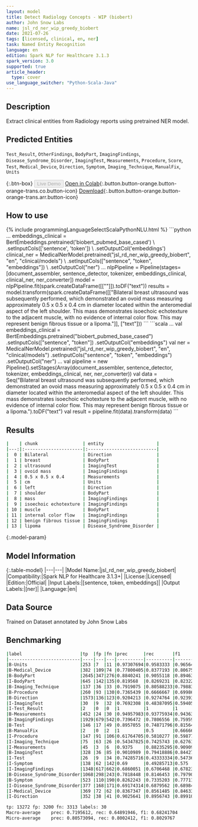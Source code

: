 ```yaml
---
layout: model
title: Detect Radiology Concepts - WIP (biobert)
author: John Snow Labs
name: jsl_rd_ner_wip_greedy_biobert
date: 2021-07-26
tags: [licensed, clinical, en, ner]
task: Named Entity Recognition
language: en
edition: Spark NLP for Healthcare 3.1.3
spark_version: 3.0
supported: true
article_header:
  type: cover
use_language_switcher: "Python-Scala-Java"
---
```


## Description

Extract clinical entities from Radiology reports using pretrained NER model.

## Predicted Entities

`Test_Result`, `OtherFindings`, `BodyPart`, `ImagingFindings`, `Disease_Syndrome_Disorder`, `ImagingTest`, `Measurements`, `Procedure`, `Score`, `Test`, `Medical_Device`, `Direction`, `Symptom`, `Imaging_Technique`, `ManualFix`, `Units`

{:.btn-box}
<button class="button button-orange" disabled>Live Demo</button>
[Open in Colab](https://colab.research.google.com/github/JohnSnowLabs/spark-nlp-workshop/blob/master/tutorials/Certification_Trainings/Healthcare/1.Clinical_Named_Entity_Recognition_Model.ipynb){:.button.button-orange.button-orange-trans.co.button-icon}
[Download](https://s3.amazonaws.com/auxdata.johnsnowlabs.com/clinical/models/jsl_rd_ner_wip_greedy_biobert_en_3.1.3_3.0_1627305153541.zip){:.button.button-orange.button-orange-trans.arr.button-icon}

## How to use



<div class="tabs-box" markdown="1">
{% include programmingLanguageSelectScalaPythonNLU.html %}
```python
...
embeddings_clinical = BertEmbeddings.pretrained('biobert_pubmed_base_cased') \
    .setInputCols(['sentence', 'token']) \
    .setOutputCol('embeddings')
clinical_ner = MedicalNerModel.pretrained("jsl_rd_ner_wip_greedy_biobert", "en", "clinical/models") \
  .setInputCols(["sentence", "token", "embeddings"]) \
  .setOutputCol("ner")
...
nlpPipeline = Pipeline(stages=[document_assembler, sentence_detector, tokenizer, embeddings_clinical,  clinical_ner, ner_converter])
model = nlpPipeline.fit(spark.createDataFrame([[""]]).toDF("text"))
results = model.transform(spark.createDataFrame([["Bilateral breast ultrasound was subsequently performed, which demonstrated an ovoid mass measuring approximately 0.5 x 0.5 x 0.4 cm in diameter located within the anteromedial aspect of the left shoulder. This mass demonstrates isoechoic echotexture to the adjacent muscle, with no evidence of internal color flow. This may represent benign fibrous tissue or a lipoma."]], ["text"]))
```
```scala
...
val embeddings_clinical = BertEmbeddings.pretrained("biobert_pubmed_base_cased")
   .setInputCols(["sentence", "token"])
   .setOutputCol("embeddings")
val ner = MedicalNerModel.pretrained("jsl_rd_ner_wip_greedy_biobert", "en", "clinical/models") 
  .setInputCols("sentence", "token", "embeddings")
  .setOutputCol("ner")
...
val pipeline = new Pipeline().setStages(Array(document_assembler, sentence_detector, tokenizer, embeddings_clinical, ner, ner_converter))
val data = Seq("Bilateral breast ultrasound was subsequently performed, which demonstrated an ovoid mass measuring approximately 0.5 x 0.5 x 0.4 cm in diameter located within the anteromedial aspect of the left shoulder. This mass demonstrates isoechoic echotexture to the adjacent muscle, with no evidence of internal color flow. This may represent benign fibrous tissue or a lipoma.").toDF("text")
val result = pipeline.fit(data).transform(data)
```
</div>

## Results

```bash
|    | chunk                 | entity                    |
|---:|:----------------------|:--------------------------|
|  0 | Bilateral             | Direction                 |
|  1 | breast                | BodyPart                  |
|  2 | ultrasound            | ImagingTest               |
|  3 | ovoid mass            | ImagingFindings           |
|  4 | 0.5 x 0.5 x 0.4       | Measurements              |
|  5 | cm                    | Units                     |
|  6 | left                  | Direction                 |
|  7 | shoulder              | BodyPart                  |
|  8 | mass                  | ImagingFindings           |
|  9 | isoechoic echotexture | ImagingFindings           |
| 10 | muscle                | BodyPart                  |
| 11 | internal color flow   | ImagingFindings           |
| 12 | benign fibrous tissue | ImagingFindings           |
| 13 | lipoma                | Disease_Syndrome_Disorder |
```

{:.model-param}
## Model Information

{:.table-model}
|---|---|
|Model Name:|jsl_rd_ner_wip_greedy_biobert|
|Compatibility:|Spark NLP for Healthcare 3.1.3+|
|License:|Licensed|
|Edition:|Official|
|Input Labels:|[sentence, token, embeddings]|
|Output Labels:|[ner]|
|Language:|en|

## Data Source

Trained on Dataset annotated by John Snow Labs

## Benchmarking

```bash
|label                      |tp  |fp |fn |prec      |rec       |f1        |
|---------------------------|----|---|---|----------|----------|----------|
|B-Units                    |253 |7  |11 |0.97307694|0.9583333 |0.96564883|
|B-Medical_Device           |382 |109|74 |0.77800405|0.8377193 |0.80675817|
|B-BodyPart                 |2645|347|276|0.8840241 |0.9055118 |0.89463896|
|I-BodyPart                 |645 |142|135|0.819568  |0.8269231 |0.8232291 |
|B-Imaging_Technique        |137 |36 |33 |0.7919075 |0.80588233|0.79883385|
|B-Procedure                |260 |93 |130|0.7365439 |0.6666667 |0.69986534|
|B-Direction                |1573|136|123|0.9204213 |0.9274764 |0.92393535|
|I-ImagingTest              |30  |9  |32 |0.7692308 |0.48387095|0.5940594 |
|I-Test_Result              |2   |0  |0  |1         |1         |1         |
|B-Measurements             |452 |24 |30 |0.94957983|0.93775934|0.9436326 |
|B-ImagingFindings          |1929|679|542|0.7396472 |0.7806556 |0.7595984 |
|B-Test                     |146 |17 |49 |0.8957055 |0.74871796|0.8156425 |
|B-ManualFix                |2   |0  |2  |1         |0.5       |0.6666667 |
|I-Procedure                |147 |91 |106|0.61764705|0.5810277 |0.598778  |
|I-Imaging_Technique        |75  |63 |26 |0.54347825|0.7425743 |0.6276151 |
|I-Measurements             |45  |3  |6  |0.9375    |0.88235295|0.90909094|
|B-ImagingTest              |328 |36 |85 |0.9010989 |0.79418886|0.84427285|
|I-Test                     |26  |9  |34 |0.74285716|0.43333334|0.54736847|
|I-Symptom                  |138 |62 |142|0.69      |0.49285713|0.575     |
|I-ImagingFindings          |1348|617|662|0.6860051 |0.6706468 |0.678239  |
|B-Disease_Syndrome_Disorder|1068|298|243|0.7818448 |0.8146453 |0.79790807|
|B-Symptom                  |523 |110|190|0.8262243 |0.7335203 |0.77711743|
|I-Disease_Syndrome_Disorder|377 |168|171|0.69174314|0.6879562 |0.6898445 |
|I-Medical_Device           |369 |72 |62 |0.8367347 |0.8561485 |0.8463302 |
|I-Direction                |352 |38 |41 |0.9025641 |0.8956743 |0.899106  |

tp: 13272 fp: 3200 fn: 3313 labels: 30
Macro-average	 prec: 0.7195612, rec: 0.64891946, f1: 0.68241704
Micro-average	 prec: 0.80573094, rec: 0.8002412, f1: 0.8029767
```